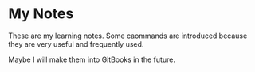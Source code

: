 # My Notes

These are my learning notes. Some caommands are introduced because they are very useful and frequently used.

Maybe I will make them into GitBooks in the future.
